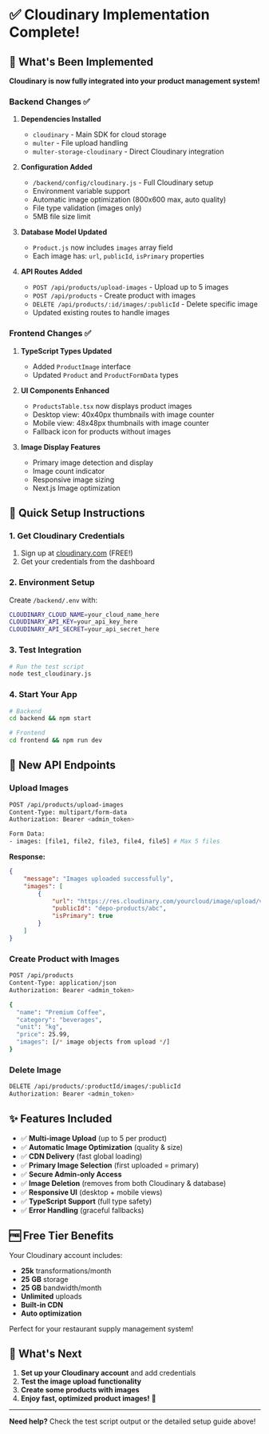 # ✅ Cloudinary Implementation Complete!

## 🎉 What's Been Implemented

**Cloudinary is now fully integrated into your product management system!**

### Backend Changes ✅

1. **Dependencies Installed**

   - `cloudinary` - Main SDK for cloud storage
   - `multer` - File upload handling
   - `multer-storage-cloudinary` - Direct Cloudinary integration

2. **Configuration Added**

   - `/backend/config/cloudinary.js` - Full Cloudinary setup
   - Environment variable support
   - Automatic image optimization (800x600 max, auto quality)
   - File type validation (images only)
   - 5MB file size limit

3. **Database Model Updated**

   - `Product.js` now includes `images` array field
   - Each image has: `url`, `publicId`, `isPrimary` properties

4. **API Routes Added**
   - `POST /api/products/upload-images` - Upload up to 5 images
   - `POST /api/products` - Create product with images
   - `DELETE /api/products/:id/images/:publicId` - Delete specific image
   - Updated existing routes to handle images

### Frontend Changes ✅

1. **TypeScript Types Updated**

   - Added `ProductImage` interface
   - Updated `Product` and `ProductFormData` types

2. **UI Components Enhanced**

   - `ProductsTable.tsx` now displays product images
   - Desktop view: 40x40px thumbnails with image counter
   - Mobile view: 48x48px thumbnails with image counter
   - Fallback icon for products without images

3. **Image Display Features**
   - Primary image detection and display
   - Image count indicator
   - Responsive image sizing
   - Next.js Image optimization

## 🚀 Quick Setup Instructions

### 1. Get Cloudinary Credentials

1. Sign up at [cloudinary.com](https://cloudinary.com) (FREE!)
2. Get your credentials from the dashboard

### 2. Environment Setup

Create `/backend/.env` with:

```bash
CLOUDINARY_CLOUD_NAME=your_cloud_name_here
CLOUDINARY_API_KEY=your_api_key_here
CLOUDINARY_API_SECRET=your_api_secret_here
```

### 3. Test Integration

```bash
# Run the test script
node test_cloudinary.js
```

### 4. Start Your App

```bash
# Backend
cd backend && npm start

# Frontend
cd frontend && npm run dev
```

## 📡 New API Endpoints

### Upload Images

```bash
POST /api/products/upload-images
Content-Type: multipart/form-data
Authorization: Bearer <admin_token>

Form Data:
- images: [file1, file2, file3, file4, file5] # Max 5 files
```

**Response:**

```json
{
	"message": "Images uploaded successfully",
	"images": [
		{
			"url": "https://res.cloudinary.com/yourcloud/image/upload/v123/depo-products/abc.jpg",
			"publicId": "depo-products/abc",
			"isPrimary": true
		}
	]
}
```

### Create Product with Images

```bash
POST /api/products
Content-Type: application/json
Authorization: Bearer <admin_token>

{
  "name": "Premium Coffee",
  "category": "beverages",
  "unit": "kg",
  "price": 25.99,
  "images": [/* image objects from upload */]
}
```

### Delete Image

```bash
DELETE /api/products/:productId/images/:publicId
Authorization: Bearer <admin_token>
```

## ✨ Features Included

- ✅ **Multi-image Upload** (up to 5 per product)
- ✅ **Automatic Image Optimization** (quality & size)
- ✅ **CDN Delivery** (fast global loading)
- ✅ **Primary Image Selection** (first uploaded = primary)
- ✅ **Secure Admin-only Access**
- ✅ **Image Deletion** (removes from both Cloudinary & database)
- ✅ **Responsive UI** (desktop + mobile views)
- ✅ **TypeScript Support** (full type safety)
- ✅ **Error Handling** (graceful fallbacks)

## 🆓 Free Tier Benefits

Your Cloudinary account includes:

- **25k** transformations/month
- **25 GB** storage
- **25 GB** bandwidth/month
- **Unlimited** uploads
- **Built-in CDN**
- **Auto optimization**

Perfect for your restaurant supply management system!

## 🎯 What's Next

1. **Set up your Cloudinary account** and add credentials
2. **Test the image upload functionality**
3. **Create some products with images**
4. **Enjoy fast, optimized product images!** 🚀

---

**Need help?** Check the test script output or the detailed setup guide above!

